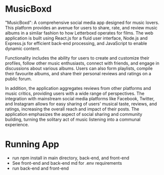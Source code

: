 # MusicBoxd

"MusicBoxd": A comprehensive social media app designed for music lovers. This platform provides an avenue for users to share, rate, and review music albums in a similar fashion to how Letterboxd operates for films. The web application is built using React.js for a fluid user interface, Node.js and Express.js for efficient back-end processing, and JavaScript to enable dynamic content.

Functionality includes the ability for users to create and customize their profiles, follow other music enthusiasts, connect with friends, and engage in discussions about various albums. Users can also form playlists, compile their favourite albums, and share their personal reviews and ratings on a public forum.

In addition, the application aggregates reviews from other platforms and music critics, providing users with a wide range of perspectives. The integration with mainstream social media platforms like Facebook, Twitter, and Instagram allows for easy sharing of users' musical taste, reviews, and ratings, increasing the overall reach and impact of their posts. The application emphasizes the aspect of social sharing and community building, turning the solitary act of music listening into a communal experience.

# Running App
- run npm install in main directory, back-end, and front-end
- See front-end and back-end md for .env requirements
- run back-end and front-end
